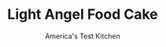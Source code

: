 ---
layout: ../../layouts/MarkdownPostLayout.astro
title: Light Angel Food Cake
author: America's Test Kitchen
pubDate: 2023-03-15
description: "We wanted an angel food cake that would appeal to the masses, not just to those counting calories."
image_url: https://res.cloudinary.com/hksqkdlah/image/upload/ar_1:1,c_fill,dpr_2.0,f_auto,fl_lossy.progressive.strip_profile,g_faces:auto,q_auto:low,w_344/5270_sfs-am06-ambrosiacakewhole
tags: ["Desserts or Baked Goods","Light","Cakes","Cook's Extras"]
calories: 1699
protein: 4
carbohydrates: 30
fats: 
fiber: 
ingredients: ["1 cup, sifted cake flour (3 ounces)","1 1/2 cups, sifted granulated sugar (10 1/2 ounces)","12 , large egg whites (1 3/4 cups plus 2 tablespoons), at room temperature","1 teaspoon, cream of tartar","1/4 teaspoon, table salt","1 1/2 teaspoons, vanilla extract","1 1/2 teaspoons, lemon juice","1/2 teaspoon, almond extract"]
serves: 12
time: ""
instructions: ["Adjust an oven rack to the lower-middle position and heat oven to 325 degrees. Have ready an ungreased large tube pan (9-inch diameter, 16-cup capacity), preferably with a removable bottom. If the pan bottom is not removable, line it with parchment or wax paper.","In a small bowl, whisk the flour with 3/4 cup sugar. Place remaining 3/4 cup sugar in another small bowl next to the mixer.","In the bowl of a standing mixer, or with a handheld mixer, beat egg whites at low speed until just broken up and beginning to froth. Add cream of tartar and salt and beat at medium speed until whites form very soft, billowy mounds. With the mixer still at medium speed, beat in 3/4 cup sugar, 1 tablespoon at a time, until all sugar is added and whites are shiny and form soft peaks. Add vanilla, lemon juice, and almond extract and beat until just blended.","Place flour-sugar mixture in a sifter set over waxed paper. Sift flour-sugar mixture over egg whites about 3 tablespoons at a time, and gently fold it in, using a large rubber spatula. Sift any flour-sugar mixture that falls onto the paper back into the bowl with the whites.","Gently scrape batter into pan, smooth the top, and give pan a couple of raps on the counter to release any large air bubbles.","Bake until the cake is golden brown and the top springs back when pressed firmly, 50 to 60 minutes.","If cake pan has prongs around the rim for elevating the cake, invert pan onto them. If not, invert pan over the neck of a bottle or funnel so that air can circulate all around it. Let the cake cool completely, 2 to 3 hours.","To unmold, run a knife around edges, being careful not to separate the golden crust from the cake. Slide cake out of pan and cut the same way around removable bottom to release, or peel off parchment or wax paper, if used.","Place the cake, bottom-side up, on a platter. Cut slices by sawing gently with a serrated knife. Serve the cake the day it is made."]
nutrition: ["104 mg Potassium","11 mg Phosphorus","3 mg Calcium","4 mg Magnesium","103 mg Sodium","9 µg Folic acid","4 µg Folate (food)","25 g Sugars","30 g Water","30 g Carbs","21 µg Folate equivalent (total)","4 g Protein","141 kcal Energy","24 g Sugars, added","1699 calories"]
notes: "The best tool to remove an angel food cake from the pan is a thin, flexible, non-serrated knife that is at least 5 inches  long. Present the cake sitting on its wide, crustier top, with the delicate and more easily sliced bottom crust facing up. To  cut the cake, use a long, serrated knife, and pull it back and forth with a gentle sawing motion."
---